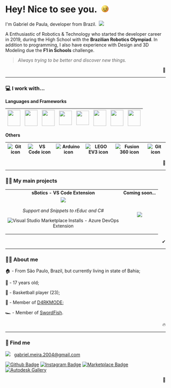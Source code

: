 # Hey! Nice to see you.&nbsp; <img height=23 src="./animation.gif">

I'm Gabriel de Paula, developer from Brazil.&nbsp; <img height="13px" src="https://upload.wikimedia.org/wikipedia/commons/thumb/0/05/Flag_of_Brazil.svg/125px-Flag_of_Brazil.svg.png"/>

A Enthusiastic of Robotics & Technology who started the developer career in 2019, during the High School with the **Brazilian Robotics Olympiad**. In addition to programming, I also have experience with Design and 3D Modeling due the **F1 in Schools** challenge.

> *Always trying to be better and discover new things.*

<p align="right">🤖</p>

---

### 💻 I work with...
  
  **Languages and Frameworks**

  | <img src="https://cdn.svgporn.com/logos/c-sharp.svg" height=50 width=40> | <img src="https://cdn.svgporn.com/logos/c-plusplus.svg" height=50 width=40> | <img src="https://cdn.svgporn.com/logos/python.svg" height=50 width=40> | <img src="https://cdn.svgporn.com/logos/html-5.svg" height=45 width=40> | <img src="https://cdn.svgporn.com/logos/css-3.svg" height=45 width=40> | <img src="https://cdn.svgporn.com/logos/javascript.svg" height=50 width=40> | <img src="https://cdn.svgporn.com/logos/bootstrap.svg" height=50 width=40> | <img src="https://cdn.svgporn.com/logos/react.svg" height=50 width=40> |
  |:---:|:---:|:---:|:---:|:---:|:---:|:---:|:---:|

  **Others**

  | <img width=28.9 src="https://cdn.svgporn.com/logos/git-icon.svg" alt="Git icon"> | <img width=28.9 src="https://cdn.svgporn.com/logos/visual-studio-code.svg" alt="VS Code icon"> | <img width=28.9 src="https://brandslogos.com/wp-content/uploads/images/large/arduino-logo-1.png" alt="Arduino icon"> | <img width=28.9 src="https://www.logolynx.com/images/logolynx/dc/dce92a35d363f89b76bdf43a5776e2c4.jpeg" alt="LEGO EV3 icon">  | <img width=28.9 src="https://damassets.autodesk.net/content/dam/autodesk/social-media/badges/2019/fusion-360-icon-400px.png" alt="Fusion 360 icon"> | <img width=28.9 src="https://img.icons8.com/color/452/blender-3d.png" alt="Git icon"> |
  |:---:|:---:|:---:|:---:|:---:|:---:|

  <p align="right">🌱</p>

---

### 👨‍💻 My main projects

<table>
    <tr align=center>
        <td><strong>sBotics - VS Code Extension</strong></td>
        <td><strong>Coming soon...</strong></td>
    </tr>
    <tr align=center>
        <td width=350>
            <a href="https://marketplace.visualstudio.com/items?itemName=sbotics-simulator.sbotics-extension"><img width=125 src="https://sbotics-simulator.gallerycdn.vsassets.io/extensions/sbotics-simulator/sbotics-extension/1.0.4/1621730765308/Microsoft.VisualStudio.Services.Icons.Default"></a>

*Support and Snippets to rEduc and C#*

![Visual Studio Marketplace Installs - Azure DevOps Extension](https://img.shields.io/visual-studio-marketplace/azure-devops/installs/total/sbotics-simulator.sbotics-extension?color=blue&label=Downloads&style=for-the-badge)
        </td>
        <td>
            <a href="https://github.com/jvneto">
                <img width="350" src="https://i1.wp.com/www.seniainternational.org/wp-content/uploads/2019/02/Coming-Soon-2-1.png?fit=1000%2C816&ssl=1">
            </a>
        </td>
    </tr>
</table>

<p align="right">✔</p>

---

### 🙋‍♂️ About me

🏠 - From São Paulo, Brazil, but currently living in state of Bahia;

👶 - 17 years old;

🏀 - Basketball player (23);

🤖 - Member of <a href="https://github.com/D4RKMODE">D4RKMODE</a>;

🏎 - Member of <a href="https://www.instagram.com/swordfish.vca/">SwordFish</a>.

<p align="right">🔥</p>

---

### 🔎 Find me

<img height=11 src="https://upload.wikimedia.org/wikipedia/commons/thumb/7/7e/Gmail_icon_%282020%29.svg/512px-Gmail_icon_%282020%29.svg.png">&nbsp;&nbsp; gabriel.meira.2004@gmail.com

[![Github Badge](https://img.shields.io/badge/-Github-232323?style=for-the-badge&logo=Github&logoColor=white)](https://github.com/gabrieldp23)
[![Instagram Badge](https://img.shields.io/badge/Instagram-E4405F?style=for-the-badge&logo=instagram&logoColor=white)](https://www.instagram.com/gabs_dp_/)
[![Marketplace Badge](https://img.shields.io/badge/VS%20Code%20Marketplace-blue?style=for-the-badge&logo=VisualStudioCode)](https://marketplace.visualstudio.com/publishers/Gabrieldp-dev)
[![Autodesk Gallery](https://img.shields.io/badge/Autodesk%20Gallery-succes?style=for-the-badge&logo=Autodesk&logoColor=white)](https://gallery.autodesk.com/users/3WM6R3R9PCV8)

<p align="right">👤</p>

